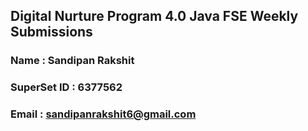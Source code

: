 ## Digital Nurture Program 4.0 Java FSE Weekly Submissions

### Name : Sandipan Rakshit

### SuperSet ID : 6377562

### Email :  sandipanrakshit6@gmail.com
